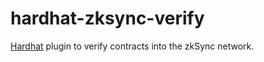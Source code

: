 # hardhat-zksync-verify

[Hardhat](https://hardhat.org/) plugin to verify contracts into the zkSync network.
